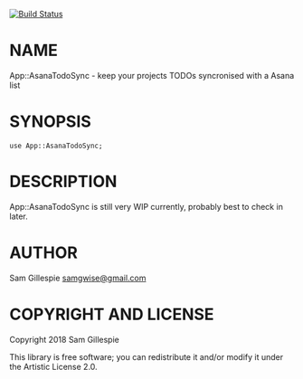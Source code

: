 [![Build Status](https://travis-ci.org/samgwise/App-AsanaTodoSync.svg?branch=master)](https://travis-ci.org/samgwise/App-AsanaTodoSync)

NAME
====

App::AsanaTodoSync - keep your projects TODOs syncronised with a Asana list

SYNOPSIS
========

    use App::AsanaTodoSync;

DESCRIPTION
===========

App::AsanaTodoSync is still very WIP currently, probably best to check in later.

AUTHOR
======

Sam Gillespie <samgwise@gmail.com>

COPYRIGHT AND LICENSE
=====================

Copyright 2018 Sam Gillespie

This library is free software; you can redistribute it and/or modify it under the Artistic License 2.0.

